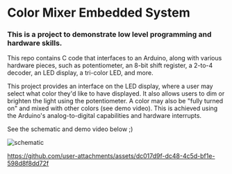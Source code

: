 # Color Mixer Embedded System

### This is a project to demonstrate low level programming and hardware skills.

This repo contains C code that interfaces to an Arduino, along with various hardware pieces, such as potentiometer, an 8-bit shift register, a 2-to-4 decoder, an LED display, a tri-color LED, and more.


This project provides an interface on the LED display, where a user may select what color they'd like to have displayed. It also allows users to dim or brighten the light using the potentiometer. A color may also be "fully turned on" and mixed with other colors (see demo video). This is achieved using the Arduino's analog-to-digital capabilities and hardware interrupts.

See the schematic and demo video below ;)

![schematic](https://github.com/user-attachments/assets/52c6f140-091d-428f-8779-a26e8961c995)

https://github.com/user-attachments/assets/dc017d9f-dc48-4c5d-bf1e-598d8f8dd72f
